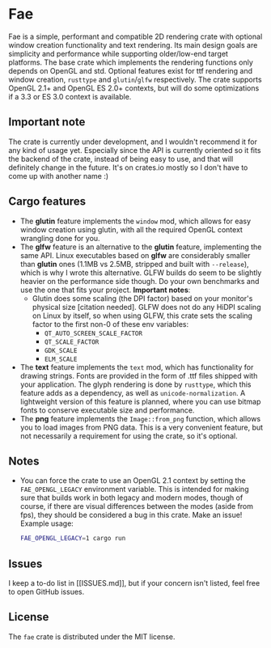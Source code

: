 # Fae
Fae is a simple, performant and compatible 2D rendering crate with
optional window creation functionality and text rendering. Its main
design goals are simplicity and performance while supporting
older/low-end target platforms. The base crate which implements the
rendering functions only depends on OpenGL and std. Optional features
exist for ttf rendering and window creation, `rusttype` and
`glutin`/`glfw` respectively. The crate supports OpenGL 2.1+ and
OpenGL ES 2.0+ contexts, but will do some optimizations if a 3.3 or ES
3.0 context is available.

## Important note
The crate is currently under development, and I wouldn't recommend it
for any kind of usage yet. Especially since the API is currently
oriented so it fits the backend of the crate, instead of being easy to
use, and that will definitely change in the future. It's on crates.io
mostly so I don't have to come up with another name :)

## Cargo features
- The **glutin** feature implements the `window` mod, which allows for
  easy window creation using glutin, with all the required OpenGL
  context wrangling done for you.
- The **glfw** feature is an alternative to the **glutin** feature,
  implementing the same API. Linux executables based on **glfw** are
  considerably smaller than **glutin** ones (1.1MB vs 2.5MB, stripped
  and built with `--release`), which is why I wrote this alternative.
  GLFW builds do seem to be slightly heavier on the performance side
  though. Do your own benchmarks and use the one that fits your
  project. **Important notes**:
  - Glutin does some scaling (the DPI factor) based on your monitor's
    physical size [citation needed]. GLFW does not do any HiDPI
    scaling on Linux by itself, so when using GLFW, this crate sets
    the scaling factor to the first non-0 of these env variables:
    - `QT_AUTO_SCREEN_SCALE_FACTOR`
    - `QT_SCALE_FACTOR`
    - `GDK_SCALE`
    - `ELM_SCALE`
- The **text** feature implements the `text` mod, which has
  functionality for drawing strings. Fonts are provided in the form of
  .ttf files shipped with your application. The glyph rendering is
  done by `rusttype`, which this feature adds as a dependency, as well
  as `unicode-normalization`. A lightweight version of this feature is
  planned, where you can use bitmap fonts to conserve executable size
  and performance.
- The **png** feature implements the `Image::from_png` function, which
  allows you to load images from PNG data. This is a very convenient
  feature, but not necessarily a requirement for using the crate, so
  it's optional.

## Notes
- You can force the crate to use an OpenGL 2.1 context by setting the
  `FAE_OPENGL_LEGACY` environment variable. This is intended for
  making sure that builds work in both legacy and modern modes, though
  of course, if there are visual differences between the modes (aside
  from fps), they should be considered a bug in this crate. Make an
  issue! Example usage:
  ```sh
  FAE_OPENGL_LEGACY=1 cargo run
  ```

## Issues
I keep a to-do list in [[ISSUES.md]], but if your concern isn't
listed, feel free to open GitHub issues.

## License
The `fae` crate is distributed under the MIT license.
